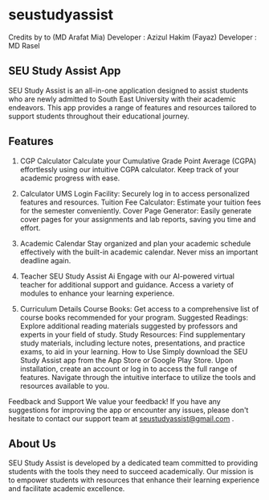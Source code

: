 # seustudyassist

Credits by to (MD Arafat Mia) 
Developer : Azizul Hakim  (Fayaz)
Developer : MD Rasel


SEU Study Assist App
----------------------------------------------------------------------------------------------------------------
SEU Study Assist is an all-in-one application designed to assist students who are newly admitted to 
South East University with their academic endeavors. 
This app provides a range of features and resources tailored to support students throughout their educational journey.

Features
----------------------------------------------------------------------------------------------------------------
1. CGP Calculator
   Calculate your Cumulative Grade Point Average (CGPA) effortlessly using our intuitive CGPA calculator. Keep track of your academic progress with ease.

2. Calculator UMS
   Login Facility: Securely log in to access personalized features and resources.
   Tuition Fee Calculator: Estimate your tuition fees for the semester conveniently.
   Cover Page Generator: Easily generate cover pages for your assignments and lab reports, saving you time and effort.
3. Academic Calendar
   Stay organized and plan your academic schedule effectively with the built-in academic calendar. Never miss an important deadline again.

4. Teacher SEU Study Assist Ai
   Engage with our AI-powered virtual teacher for additional support and guidance. Access a variety of modules to enhance your learning experience.

5. Curriculum Details
   Course Books: Get access to a comprehensive list of course books recommended for your program.
   Suggested Readings: Explore additional reading materials suggested by professors and experts in your field of study.
   Study Resources: Find supplementary study materials, including lecture notes, presentations, and practice exams, to aid in your learning.
   How to Use
   Simply download the SEU Study Assist app from the App Store or Google Play Store. Upon installation, create an account or log in to access the full range of features. Navigate through the intuitive interface to utilize the tools and resources available to you.

Feedback and Support
We value your feedback! 
If you have any suggestions for improving the app or encounter any issues, 
please don't hesitate to contact our support team at seustudyassist@gmail.com .

About Us
----------------------------------------------------------------------------------------------------------
SEU Study Assist is developed by a dedicated 
team committed to providing students with the tools they need to succeed academically. 
Our mission is to empower students with resources that enhance their learning experience and facilitate academic excellence.

